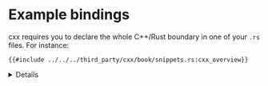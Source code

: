 # Example bindings

cxx requires you to declare the whole C++/Rust boundary in one of your `.rs`
files. For instance:

```rust,ignore
{{#include ../../../third_party/cxx/book/snippets.rs:cxx_overview}}
```

<details>
Point out:

* Native support for C++'s `std::unique_ptr` in Rust
* Native support for Rust slices in C++
* Calls from C++ to Rust, and Rust types (in the top part)
* Calls from Rust to C++, and C++ types (in the bottom part)
* If the function definitions in C++ or Rust don't match the cxx::bridge,
  a compilation failure results.

**Common misconception**: It _looks_ like a C++ header is being parser by Rust,
but this is misleading. This header is never interpreted by Rust, but simply
`#include`d in the generated C++ code for the benefit of C++ compilers.
</details>
